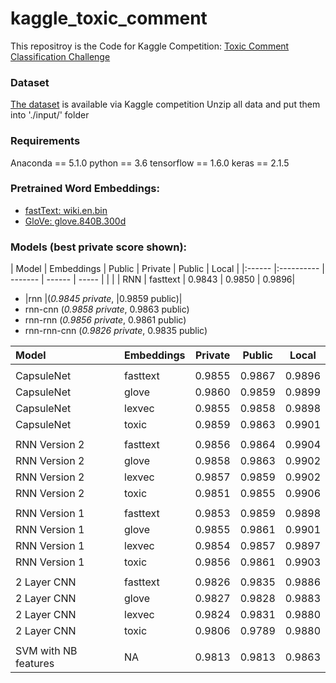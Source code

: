 # kaggle_toxic_comment
This repositroy is the Code for Kaggle Competition: [Toxic Comment Classification Challenge](https://www.kaggle.com/c/jigsaw-toxic-comment-classification-challenge)

### Dataset
[The dataset](https://www.kaggle.com/c/jigsaw-toxic-comment-classification-challenge/data) is available via Kaggle competition
Unzip all data and put them into './input/' folder

### Requirements
Anaconda == 5.1.0
python == 3.6
tensorflow == 1.6.0
keras == 2.1.5


### Pretrained Word Embeddings: 
  * [fastText: wiki.en.bin](https://fasttext.cc/docs/en/english-vectors.html)
  * [GloVe: glove.840B.300d](https://nlp.stanford.edu/projects/glove/) 

### Models (best private score shown): 


| Model	| Embeddings | Public | Private | Public | Local |
|:------ |:---------- | ------- | ------ | ----- |
|  |
| RNN	| fasttext	| 0.9843	| 0.9850	| 0.9896|

   - |rnn    |(*0.9845 private*,	|0.9859 public)|
   - rnn-cnn (*0.9858 private*,	0.9863 public)
   - rnn-rnn (*0.9856 private*,	0.9861 public)
   - rnn-rnn-cnn (*0.9826 private*,	0.9835 public)
	


| Model	| Embeddings | Private | Public | Local |
|:------ |:---------- | ------- | ------ | ----- |
|  |
| CapsuleNet	| fasttext	| 0.9855	| 0.9867	| 0.9896|
| CapsuleNet	| glove	| 0.9860 	| 0.9859	| 0.9899|
| CapsuleNet	| lexvec	| 0.9855	| 0.9858	| 0.9898|
| CapsuleNet	| toxic	| 0.9859	| 0.9863	| 0.9901|
|  |
| RNN Version 2	| fasttext	| 0.9856	| 0.9864	| 0.9904|
| RNN Version 2	| glove	| 0.9858 	| 0.9863	| 0.9902|
| RNN Version 2	| lexvec	| 0.9857	| 0.9859	| 0.9902|
| RNN Version 2	| toxic	| 0.9851	| 0.9855	| 0.9906|
|  |
| RNN Version 1	| fasttext	| 0.9853	| 0.9859	| 0.9898|
| RNN Version 1	| glove	| 0.9855	| 0.9861	| 0.9901|
| RNN Version 1	| lexvec	| 0.9854	| 0.9857	| 0.9897|
| RNN Version 1	| toxic	| 0.9856 | 0.9861	| 0.9903|
|  |
| 2 Layer CNN	| fasttext	| 0.9826	| 0.9835	| 0.9886|
| 2 Layer CNN	| glove 	| 0.9827	| 0.9828	| 0.9883|
| 2 Layer CNN	| lexvec	| 0.9824	| 0.9831	| 0.9880|
| 2 Layer CNN	| toxic	| 0.9806	| 0.9789	| 0.9880|
|  |
| SVM with NB features	| NA	| 0.9813	| 0.9813	| 0.9863|
